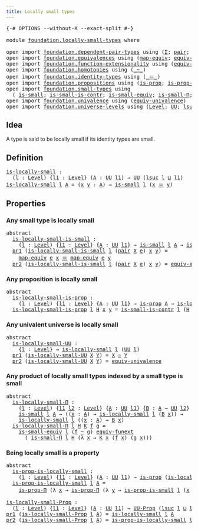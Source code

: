 ```yaml
---
title: Locally small types
---
```


<pre class="Agda"><a id="45" class="Symbol">{-#</a> <a id="49" class="Keyword">OPTIONS</a> <a id="57" class="Pragma">--without-K</a> <a id="69" class="Pragma">--exact-split</a> <a id="83" class="Symbol">#-}</a>

<a id="88" class="Keyword">module</a> <a id="95" href="foundation.locally-small-types.html" class="Module">foundation.locally-small-types</a> <a id="126" class="Keyword">where</a>

<a id="133" class="Keyword">open</a> <a id="138" class="Keyword">import</a> <a id="145" href="foundation.dependent-pair-types.html" class="Module">foundation.dependent-pair-types</a> <a id="177" class="Keyword">using</a> <a id="183" class="Symbol">(</a><a id="184" href="foundation-core.dependent-pair-types.html#515" class="Record">Σ</a><a id="185" class="Symbol">;</a> <a id="187" href="foundation-core.dependent-pair-types.html#588" class="InductiveConstructor">pair</a><a id="191" class="Symbol">;</a> <a id="193" href="foundation-core.dependent-pair-types.html#605" class="Field">pr1</a><a id="196" class="Symbol">;</a> <a id="198" href="foundation-core.dependent-pair-types.html#617" class="Field">pr2</a><a id="201" class="Symbol">)</a>
<a id="203" class="Keyword">open</a> <a id="208" class="Keyword">import</a> <a id="215" href="foundation.equivalences.html" class="Module">foundation.equivalences</a> <a id="239" class="Keyword">using</a> <a id="245" class="Symbol">(</a><a id="246" href="foundation-core.equivalences.html#1821" class="Function">map-equiv</a><a id="255" class="Symbol">;</a> <a id="257" href="foundation-core.equivalences.html#16746" class="Function">equiv-ap</a><a id="265" class="Symbol">;</a> <a id="267" href="foundation-core.equivalences.html#1621" class="Function Operator">_≃_</a><a id="270" class="Symbol">)</a>
<a id="272" class="Keyword">open</a> <a id="277" class="Keyword">import</a> <a id="284" href="foundation.function-extensionality.html" class="Module">foundation.function-extensionality</a> <a id="319" class="Keyword">using</a> <a id="325" class="Symbol">(</a><a id="326" href="foundation-core.function-extensionality.html#1301" class="Function">equiv-funext</a><a id="338" class="Symbol">)</a>
<a id="340" class="Keyword">open</a> <a id="345" class="Keyword">import</a> <a id="352" href="foundation.homotopies.html" class="Module">foundation.homotopies</a> <a id="374" class="Keyword">using</a> <a id="380" class="Symbol">(</a><a id="381" href="foundation-core.homotopies.html#1249" class="Function Operator">_~_</a><a id="384" class="Symbol">)</a>
<a id="386" class="Keyword">open</a> <a id="391" class="Keyword">import</a> <a id="398" href="foundation.identity-types.html" class="Module">foundation.identity-types</a> <a id="424" class="Keyword">using</a> <a id="430" class="Symbol">(</a><a id="431" href="foundation-core.identity-types.html#1865" class="Function Operator">_＝_</a><a id="434" class="Symbol">)</a>
<a id="436" class="Keyword">open</a> <a id="441" class="Keyword">import</a> <a id="448" href="foundation.propositions.html" class="Module">foundation.propositions</a> <a id="472" class="Keyword">using</a> <a id="478" class="Symbol">(</a><a id="479" href="foundation-core.propositions.html#1309" class="Function">is-prop</a><a id="486" class="Symbol">;</a> <a id="488" href="foundation-core.propositions.html#6158" class="Function">is-prop-Π</a><a id="497" class="Symbol">;</a> <a id="499" href="foundation-core.propositions.html#1393" class="Function">UU-Prop</a><a id="506" class="Symbol">)</a>
<a id="508" class="Keyword">open</a> <a id="513" class="Keyword">import</a> <a id="520" href="foundation.small-types.html" class="Module">foundation.small-types</a> <a id="543" class="Keyword">using</a>
  <a id="551" class="Symbol">(</a> <a id="553" href="foundation.small-types.html#1463" class="Function">is-small</a><a id="561" class="Symbol">;</a> <a id="563" href="foundation.small-types.html#3457" class="Function">is-small-is-contr</a><a id="580" class="Symbol">;</a> <a id="582" href="foundation.small-types.html#2516" class="Function">is-small-equiv</a><a id="596" class="Symbol">;</a> <a id="598" href="foundation.small-types.html#3749" class="Function">is-small-Π</a><a id="608" class="Symbol">;</a> <a id="610" href="foundation.small-types.html#4606" class="Function">is-prop-is-small</a><a id="626" class="Symbol">)</a>
<a id="628" class="Keyword">open</a> <a id="633" class="Keyword">import</a> <a id="640" href="foundation.univalence.html" class="Module">foundation.univalence</a> <a id="662" class="Keyword">using</a> <a id="668" class="Symbol">(</a><a id="669" href="foundation-core.univalence.html#2233" class="Function">equiv-univalence</a><a id="685" class="Symbol">)</a>
<a id="687" class="Keyword">open</a> <a id="692" class="Keyword">import</a> <a id="699" href="foundation.universe-levels.html" class="Module">foundation.universe-levels</a> <a id="726" class="Keyword">using</a> <a id="732" class="Symbol">(</a><a id="733" href="Agda.Primitive.html#597" class="Postulate">Level</a><a id="738" class="Symbol">;</a> <a id="740" href="foundation-core.universe-levels.html#235" class="Primitive">UU</a><a id="742" class="Symbol">;</a> <a id="744" href="Agda.Primitive.html#780" class="Primitive">lsuc</a><a id="748" class="Symbol">;</a> <a id="750" href="Agda.Primitive.html#810" class="Primitive Operator">_⊔_</a><a id="753" class="Symbol">)</a>
</pre>
## Idea

A type is said to be locally small if its identity types are small.

## Definition

<pre class="Agda"><a id="is-locally-small"></a><a id="861" href="foundation.locally-small-types.html#861" class="Function">is-locally-small</a> <a id="878" class="Symbol">:</a>
  <a id="882" class="Symbol">(</a><a id="883" href="foundation.locally-small-types.html#883" class="Bound">l</a> <a id="885" class="Symbol">:</a> <a id="887" href="Agda.Primitive.html#597" class="Postulate">Level</a><a id="892" class="Symbol">)</a> <a id="894" class="Symbol">{</a><a id="895" href="foundation.locally-small-types.html#895" class="Bound">l1</a> <a id="898" class="Symbol">:</a> <a id="900" href="Agda.Primitive.html#597" class="Postulate">Level</a><a id="905" class="Symbol">}</a> <a id="907" class="Symbol">(</a><a id="908" href="foundation.locally-small-types.html#908" class="Bound">A</a> <a id="910" class="Symbol">:</a> <a id="912" href="foundation-core.universe-levels.html#235" class="Primitive">UU</a> <a id="915" href="foundation.locally-small-types.html#895" class="Bound">l1</a><a id="917" class="Symbol">)</a> <a id="919" class="Symbol">→</a> <a id="921" href="foundation-core.universe-levels.html#235" class="Primitive">UU</a> <a id="924" class="Symbol">(</a><a id="925" href="Agda.Primitive.html#780" class="Primitive">lsuc</a> <a id="930" href="foundation.locally-small-types.html#883" class="Bound">l</a> <a id="932" href="Agda.Primitive.html#810" class="Primitive Operator">⊔</a> <a id="934" href="foundation.locally-small-types.html#895" class="Bound">l1</a><a id="936" class="Symbol">)</a>
<a id="938" href="foundation.locally-small-types.html#861" class="Function">is-locally-small</a> <a id="955" href="foundation.locally-small-types.html#955" class="Bound">l</a> <a id="957" href="foundation.locally-small-types.html#957" class="Bound">A</a> <a id="959" class="Symbol">=</a> <a id="961" class="Symbol">(</a><a id="962" href="foundation.locally-small-types.html#962" class="Bound">x</a> <a id="964" href="foundation.locally-small-types.html#964" class="Bound">y</a> <a id="966" class="Symbol">:</a> <a id="968" href="foundation.locally-small-types.html#957" class="Bound">A</a><a id="969" class="Symbol">)</a> <a id="971" class="Symbol">→</a> <a id="973" href="foundation.small-types.html#1463" class="Function">is-small</a> <a id="982" href="foundation.locally-small-types.html#955" class="Bound">l</a> <a id="984" class="Symbol">(</a><a id="985" href="foundation.locally-small-types.html#962" class="Bound">x</a> <a id="987" href="foundation-core.identity-types.html#1865" class="Function Operator">＝</a> <a id="989" href="foundation.locally-small-types.html#964" class="Bound">y</a><a id="990" class="Symbol">)</a>
</pre>
## Properties

### Any small type is locally small

<pre class="Agda"><a id="1057" class="Keyword">abstract</a>
  <a id="is-locally-small-is-small"></a><a id="1068" href="foundation.locally-small-types.html#1068" class="Function">is-locally-small-is-small</a> <a id="1094" class="Symbol">:</a>
    <a id="1100" class="Symbol">(</a><a id="1101" href="foundation.locally-small-types.html#1101" class="Bound">l</a> <a id="1103" class="Symbol">:</a> <a id="1105" href="Agda.Primitive.html#597" class="Postulate">Level</a><a id="1110" class="Symbol">)</a> <a id="1112" class="Symbol">{</a><a id="1113" href="foundation.locally-small-types.html#1113" class="Bound">l1</a> <a id="1116" class="Symbol">:</a> <a id="1118" href="Agda.Primitive.html#597" class="Postulate">Level</a><a id="1123" class="Symbol">}</a> <a id="1125" class="Symbol">{</a><a id="1126" href="foundation.locally-small-types.html#1126" class="Bound">A</a> <a id="1128" class="Symbol">:</a> <a id="1130" href="foundation-core.universe-levels.html#235" class="Primitive">UU</a> <a id="1133" href="foundation.locally-small-types.html#1113" class="Bound">l1</a><a id="1135" class="Symbol">}</a> <a id="1137" class="Symbol">→</a> <a id="1139" href="foundation.small-types.html#1463" class="Function">is-small</a> <a id="1148" href="foundation.locally-small-types.html#1101" class="Bound">l</a> <a id="1150" href="foundation.locally-small-types.html#1126" class="Bound">A</a> <a id="1152" class="Symbol">→</a> <a id="1154" href="foundation.locally-small-types.html#861" class="Function">is-locally-small</a> <a id="1171" href="foundation.locally-small-types.html#1101" class="Bound">l</a> <a id="1173" href="foundation.locally-small-types.html#1126" class="Bound">A</a>
  <a id="1177" href="foundation-core.dependent-pair-types.html#605" class="Field">pr1</a> <a id="1181" class="Symbol">(</a><a id="1182" href="foundation.locally-small-types.html#1068" class="Function">is-locally-small-is-small</a> <a id="1208" href="foundation.locally-small-types.html#1208" class="Bound">l</a> <a id="1210" class="Symbol">(</a><a id="1211" href="foundation-core.dependent-pair-types.html#588" class="InductiveConstructor">pair</a> <a id="1216" href="foundation.locally-small-types.html#1216" class="Bound">X</a> <a id="1218" href="foundation.locally-small-types.html#1218" class="Bound">e</a><a id="1219" class="Symbol">)</a> <a id="1221" href="foundation.locally-small-types.html#1221" class="Bound">x</a> <a id="1223" href="foundation.locally-small-types.html#1223" class="Bound">y</a><a id="1224" class="Symbol">)</a> <a id="1226" class="Symbol">=</a>
    <a id="1232" href="foundation-core.equivalences.html#1821" class="Function">map-equiv</a> <a id="1242" href="foundation.locally-small-types.html#1218" class="Bound">e</a> <a id="1244" href="foundation.locally-small-types.html#1221" class="Bound">x</a> <a id="1246" href="foundation-core.identity-types.html#1865" class="Function Operator">＝</a> <a id="1248" href="foundation-core.equivalences.html#1821" class="Function">map-equiv</a> <a id="1258" href="foundation.locally-small-types.html#1218" class="Bound">e</a> <a id="1260" href="foundation.locally-small-types.html#1223" class="Bound">y</a>
  <a id="1264" href="foundation-core.dependent-pair-types.html#617" class="Field">pr2</a> <a id="1268" class="Symbol">(</a><a id="1269" href="foundation.locally-small-types.html#1068" class="Function">is-locally-small-is-small</a> <a id="1295" href="foundation.locally-small-types.html#1295" class="Bound">l</a> <a id="1297" class="Symbol">(</a><a id="1298" href="foundation-core.dependent-pair-types.html#588" class="InductiveConstructor">pair</a> <a id="1303" href="foundation.locally-small-types.html#1303" class="Bound">X</a> <a id="1305" href="foundation.locally-small-types.html#1305" class="Bound">e</a><a id="1306" class="Symbol">)</a> <a id="1308" href="foundation.locally-small-types.html#1308" class="Bound">x</a> <a id="1310" href="foundation.locally-small-types.html#1310" class="Bound">y</a><a id="1311" class="Symbol">)</a> <a id="1313" class="Symbol">=</a> <a id="1315" href="foundation-core.equivalences.html#16746" class="Function">equiv-ap</a> <a id="1324" href="foundation.locally-small-types.html#1305" class="Bound">e</a> <a id="1326" href="foundation.locally-small-types.html#1308" class="Bound">x</a> <a id="1328" href="foundation.locally-small-types.html#1310" class="Bound">y</a>
</pre>
### Any proposition is locally small

<pre class="Agda"><a id="1381" class="Keyword">abstract</a>
  <a id="is-locally-small-is-prop"></a><a id="1392" href="foundation.locally-small-types.html#1392" class="Function">is-locally-small-is-prop</a> <a id="1417" class="Symbol">:</a>
    <a id="1423" class="Symbol">(</a><a id="1424" href="foundation.locally-small-types.html#1424" class="Bound">l</a> <a id="1426" class="Symbol">:</a> <a id="1428" href="Agda.Primitive.html#597" class="Postulate">Level</a><a id="1433" class="Symbol">)</a> <a id="1435" class="Symbol">{</a><a id="1436" href="foundation.locally-small-types.html#1436" class="Bound">l1</a> <a id="1439" class="Symbol">:</a> <a id="1441" href="Agda.Primitive.html#597" class="Postulate">Level</a><a id="1446" class="Symbol">}</a> <a id="1448" class="Symbol">{</a><a id="1449" href="foundation.locally-small-types.html#1449" class="Bound">A</a> <a id="1451" class="Symbol">:</a> <a id="1453" href="foundation-core.universe-levels.html#235" class="Primitive">UU</a> <a id="1456" href="foundation.locally-small-types.html#1436" class="Bound">l1</a><a id="1458" class="Symbol">}</a> <a id="1460" class="Symbol">→</a> <a id="1462" href="foundation-core.propositions.html#1309" class="Function">is-prop</a> <a id="1470" href="foundation.locally-small-types.html#1449" class="Bound">A</a> <a id="1472" class="Symbol">→</a> <a id="1474" href="foundation.locally-small-types.html#861" class="Function">is-locally-small</a> <a id="1491" href="foundation.locally-small-types.html#1424" class="Bound">l</a> <a id="1493" href="foundation.locally-small-types.html#1449" class="Bound">A</a>
  <a id="1497" href="foundation.locally-small-types.html#1392" class="Function">is-locally-small-is-prop</a> <a id="1522" href="foundation.locally-small-types.html#1522" class="Bound">l</a> <a id="1524" href="foundation.locally-small-types.html#1524" class="Bound">H</a> <a id="1526" href="foundation.locally-small-types.html#1526" class="Bound">x</a> <a id="1528" href="foundation.locally-small-types.html#1528" class="Bound">y</a> <a id="1530" class="Symbol">=</a> <a id="1532" href="foundation.small-types.html#3457" class="Function">is-small-is-contr</a> <a id="1550" href="foundation.locally-small-types.html#1522" class="Bound">l</a> <a id="1552" class="Symbol">(</a><a id="1553" href="foundation.locally-small-types.html#1524" class="Bound">H</a> <a id="1555" href="foundation.locally-small-types.html#1526" class="Bound">x</a> <a id="1557" href="foundation.locally-small-types.html#1528" class="Bound">y</a><a id="1558" class="Symbol">)</a>
</pre>
### Any univalent universe is locally small

<pre class="Agda"><a id="1618" class="Keyword">abstract</a>
  <a id="is-locally-small-UU"></a><a id="1629" href="foundation.locally-small-types.html#1629" class="Function">is-locally-small-UU</a> <a id="1649" class="Symbol">:</a>
    <a id="1655" class="Symbol">{</a><a id="1656" href="foundation.locally-small-types.html#1656" class="Bound">l</a> <a id="1658" class="Symbol">:</a> <a id="1660" href="Agda.Primitive.html#597" class="Postulate">Level</a><a id="1665" class="Symbol">}</a> <a id="1667" class="Symbol">→</a> <a id="1669" href="foundation.locally-small-types.html#861" class="Function">is-locally-small</a> <a id="1686" href="foundation.locally-small-types.html#1656" class="Bound">l</a> <a id="1688" class="Symbol">(</a><a id="1689" href="foundation-core.universe-levels.html#235" class="Primitive">UU</a> <a id="1692" href="foundation.locally-small-types.html#1656" class="Bound">l</a><a id="1693" class="Symbol">)</a>
  <a id="1697" href="foundation-core.dependent-pair-types.html#605" class="Field">pr1</a> <a id="1701" class="Symbol">(</a><a id="1702" href="foundation.locally-small-types.html#1629" class="Function">is-locally-small-UU</a> <a id="1722" href="foundation.locally-small-types.html#1722" class="Bound">X</a> <a id="1724" href="foundation.locally-small-types.html#1724" class="Bound">Y</a><a id="1725" class="Symbol">)</a> <a id="1727" class="Symbol">=</a> <a id="1729" href="foundation.locally-small-types.html#1722" class="Bound">X</a> <a id="1731" href="foundation-core.equivalences.html#1621" class="Function Operator">≃</a> <a id="1733" href="foundation.locally-small-types.html#1724" class="Bound">Y</a>
  <a id="1737" href="foundation-core.dependent-pair-types.html#617" class="Field">pr2</a> <a id="1741" class="Symbol">(</a><a id="1742" href="foundation.locally-small-types.html#1629" class="Function">is-locally-small-UU</a> <a id="1762" href="foundation.locally-small-types.html#1762" class="Bound">X</a> <a id="1764" href="foundation.locally-small-types.html#1764" class="Bound">Y</a><a id="1765" class="Symbol">)</a> <a id="1767" class="Symbol">=</a> <a id="1769" href="foundation-core.univalence.html#2233" class="Function">equiv-univalence</a>
</pre>
### Any product of locally small types indexed by a small type is small

<pre class="Agda"><a id="1872" class="Keyword">abstract</a>
  <a id="is-locally-small-Π"></a><a id="1883" href="foundation.locally-small-types.html#1883" class="Function">is-locally-small-Π</a> <a id="1902" class="Symbol">:</a>
    <a id="1908" class="Symbol">(</a><a id="1909" href="foundation.locally-small-types.html#1909" class="Bound">l</a> <a id="1911" class="Symbol">:</a> <a id="1913" href="Agda.Primitive.html#597" class="Postulate">Level</a><a id="1918" class="Symbol">)</a> <a id="1920" class="Symbol">{</a><a id="1921" href="foundation.locally-small-types.html#1921" class="Bound">l1</a> <a id="1924" href="foundation.locally-small-types.html#1924" class="Bound">l2</a> <a id="1927" class="Symbol">:</a> <a id="1929" href="Agda.Primitive.html#597" class="Postulate">Level</a><a id="1934" class="Symbol">}</a> <a id="1936" class="Symbol">{</a><a id="1937" href="foundation.locally-small-types.html#1937" class="Bound">A</a> <a id="1939" class="Symbol">:</a> <a id="1941" href="foundation-core.universe-levels.html#235" class="Primitive">UU</a> <a id="1944" href="foundation.locally-small-types.html#1921" class="Bound">l1</a><a id="1946" class="Symbol">}</a> <a id="1948" class="Symbol">{</a><a id="1949" href="foundation.locally-small-types.html#1949" class="Bound">B</a> <a id="1951" class="Symbol">:</a> <a id="1953" href="foundation.locally-small-types.html#1937" class="Bound">A</a> <a id="1955" class="Symbol">→</a> <a id="1957" href="foundation-core.universe-levels.html#235" class="Primitive">UU</a> <a id="1960" href="foundation.locally-small-types.html#1924" class="Bound">l2</a><a id="1962" class="Symbol">}</a> <a id="1964" class="Symbol">→</a>
    <a id="1970" href="foundation.small-types.html#1463" class="Function">is-small</a> <a id="1979" href="foundation.locally-small-types.html#1909" class="Bound">l</a> <a id="1981" href="foundation.locally-small-types.html#1937" class="Bound">A</a> <a id="1983" class="Symbol">→</a> <a id="1985" class="Symbol">((</a><a id="1987" href="foundation.locally-small-types.html#1987" class="Bound">x</a> <a id="1989" class="Symbol">:</a> <a id="1991" href="foundation.locally-small-types.html#1937" class="Bound">A</a><a id="1992" class="Symbol">)</a> <a id="1994" class="Symbol">→</a> <a id="1996" href="foundation.locally-small-types.html#861" class="Function">is-locally-small</a> <a id="2013" href="foundation.locally-small-types.html#1909" class="Bound">l</a> <a id="2015" class="Symbol">(</a><a id="2016" href="foundation.locally-small-types.html#1949" class="Bound">B</a> <a id="2018" href="foundation.locally-small-types.html#1987" class="Bound">x</a><a id="2019" class="Symbol">))</a> <a id="2022" class="Symbol">→</a>
    <a id="2028" href="foundation.locally-small-types.html#861" class="Function">is-locally-small</a> <a id="2045" href="foundation.locally-small-types.html#1909" class="Bound">l</a> <a id="2047" class="Symbol">((</a><a id="2049" href="foundation.locally-small-types.html#2049" class="Bound">x</a> <a id="2051" class="Symbol">:</a> <a id="2053" href="foundation.locally-small-types.html#1937" class="Bound">A</a><a id="2054" class="Symbol">)</a> <a id="2056" class="Symbol">→</a> <a id="2058" href="foundation.locally-small-types.html#1949" class="Bound">B</a> <a id="2060" href="foundation.locally-small-types.html#2049" class="Bound">x</a><a id="2061" class="Symbol">)</a>
  <a id="2065" href="foundation.locally-small-types.html#1883" class="Function">is-locally-small-Π</a> <a id="2084" href="foundation.locally-small-types.html#2084" class="Bound">l</a> <a id="2086" href="foundation.locally-small-types.html#2086" class="Bound">H</a> <a id="2088" href="foundation.locally-small-types.html#2088" class="Bound">K</a> <a id="2090" href="foundation.locally-small-types.html#2090" class="Bound">f</a> <a id="2092" href="foundation.locally-small-types.html#2092" class="Bound">g</a> <a id="2094" class="Symbol">=</a>
    <a id="2100" href="foundation.small-types.html#2516" class="Function">is-small-equiv</a> <a id="2115" href="foundation.locally-small-types.html#2084" class="Bound">l</a> <a id="2117" class="Symbol">(</a><a id="2118" href="foundation.locally-small-types.html#2090" class="Bound">f</a> <a id="2120" href="foundation-core.homotopies.html#1249" class="Function Operator">~</a> <a id="2122" href="foundation.locally-small-types.html#2092" class="Bound">g</a><a id="2123" class="Symbol">)</a> <a id="2125" href="foundation-core.function-extensionality.html#1301" class="Function">equiv-funext</a>
      <a id="2144" class="Symbol">(</a> <a id="2146" href="foundation.small-types.html#3749" class="Function">is-small-Π</a> <a id="2157" href="foundation.locally-small-types.html#2084" class="Bound">l</a> <a id="2159" href="foundation.locally-small-types.html#2086" class="Bound">H</a> <a id="2161" class="Symbol">(λ</a> <a id="2164" href="foundation.locally-small-types.html#2164" class="Bound">x</a> <a id="2166" class="Symbol">→</a> <a id="2168" href="foundation.locally-small-types.html#2088" class="Bound">K</a> <a id="2170" href="foundation.locally-small-types.html#2164" class="Bound">x</a> <a id="2172" class="Symbol">(</a><a id="2173" href="foundation.locally-small-types.html#2090" class="Bound">f</a> <a id="2175" href="foundation.locally-small-types.html#2164" class="Bound">x</a><a id="2176" class="Symbol">)</a> <a id="2178" class="Symbol">(</a><a id="2179" href="foundation.locally-small-types.html#2092" class="Bound">g</a> <a id="2181" href="foundation.locally-small-types.html#2164" class="Bound">x</a><a id="2182" class="Symbol">)))</a>
</pre>
### Being locally small is a property

<pre class="Agda"><a id="2238" class="Keyword">abstract</a>
  <a id="is-prop-is-locally-small"></a><a id="2249" href="foundation.locally-small-types.html#2249" class="Function">is-prop-is-locally-small</a> <a id="2274" class="Symbol">:</a>
    <a id="2280" class="Symbol">(</a><a id="2281" href="foundation.locally-small-types.html#2281" class="Bound">l</a> <a id="2283" class="Symbol">:</a> <a id="2285" href="Agda.Primitive.html#597" class="Postulate">Level</a><a id="2290" class="Symbol">)</a> <a id="2292" class="Symbol">{</a><a id="2293" href="foundation.locally-small-types.html#2293" class="Bound">l1</a> <a id="2296" class="Symbol">:</a> <a id="2298" href="Agda.Primitive.html#597" class="Postulate">Level</a><a id="2303" class="Symbol">}</a> <a id="2305" class="Symbol">(</a><a id="2306" href="foundation.locally-small-types.html#2306" class="Bound">A</a> <a id="2308" class="Symbol">:</a> <a id="2310" href="foundation-core.universe-levels.html#235" class="Primitive">UU</a> <a id="2313" href="foundation.locally-small-types.html#2293" class="Bound">l1</a><a id="2315" class="Symbol">)</a> <a id="2317" class="Symbol">→</a> <a id="2319" href="foundation-core.propositions.html#1309" class="Function">is-prop</a> <a id="2327" class="Symbol">(</a><a id="2328" href="foundation.locally-small-types.html#861" class="Function">is-locally-small</a> <a id="2345" href="foundation.locally-small-types.html#2281" class="Bound">l</a> <a id="2347" href="foundation.locally-small-types.html#2306" class="Bound">A</a><a id="2348" class="Symbol">)</a>
  <a id="2352" href="foundation.locally-small-types.html#2249" class="Function">is-prop-is-locally-small</a> <a id="2377" href="foundation.locally-small-types.html#2377" class="Bound">l</a> <a id="2379" href="foundation.locally-small-types.html#2379" class="Bound">A</a> <a id="2381" class="Symbol">=</a>
    <a id="2387" href="foundation-core.propositions.html#6158" class="Function">is-prop-Π</a> <a id="2397" class="Symbol">(λ</a> <a id="2400" href="foundation.locally-small-types.html#2400" class="Bound">x</a> <a id="2402" class="Symbol">→</a> <a id="2404" href="foundation-core.propositions.html#6158" class="Function">is-prop-Π</a> <a id="2414" class="Symbol">(λ</a> <a id="2417" href="foundation.locally-small-types.html#2417" class="Bound">y</a> <a id="2419" class="Symbol">→</a> <a id="2421" href="foundation.small-types.html#4606" class="Function">is-prop-is-small</a> <a id="2438" href="foundation.locally-small-types.html#2377" class="Bound">l</a> <a id="2440" class="Symbol">(</a><a id="2441" href="foundation.locally-small-types.html#2400" class="Bound">x</a> <a id="2443" href="foundation-core.identity-types.html#1865" class="Function Operator">＝</a> <a id="2445" href="foundation.locally-small-types.html#2417" class="Bound">y</a><a id="2446" class="Symbol">)))</a>

<a id="is-locally-small-Prop"></a><a id="2451" href="foundation.locally-small-types.html#2451" class="Function">is-locally-small-Prop</a> <a id="2473" class="Symbol">:</a>
  <a id="2477" class="Symbol">(</a><a id="2478" href="foundation.locally-small-types.html#2478" class="Bound">l</a> <a id="2480" class="Symbol">:</a> <a id="2482" href="Agda.Primitive.html#597" class="Postulate">Level</a><a id="2487" class="Symbol">)</a> <a id="2489" class="Symbol">{</a><a id="2490" href="foundation.locally-small-types.html#2490" class="Bound">l1</a> <a id="2493" class="Symbol">:</a> <a id="2495" href="Agda.Primitive.html#597" class="Postulate">Level</a><a id="2500" class="Symbol">}</a> <a id="2502" class="Symbol">(</a><a id="2503" href="foundation.locally-small-types.html#2503" class="Bound">A</a> <a id="2505" class="Symbol">:</a> <a id="2507" href="foundation-core.universe-levels.html#235" class="Primitive">UU</a> <a id="2510" href="foundation.locally-small-types.html#2490" class="Bound">l1</a><a id="2512" class="Symbol">)</a> <a id="2514" class="Symbol">→</a> <a id="2516" href="foundation-core.propositions.html#1393" class="Function">UU-Prop</a> <a id="2524" class="Symbol">(</a><a id="2525" href="Agda.Primitive.html#780" class="Primitive">lsuc</a> <a id="2530" href="foundation.locally-small-types.html#2478" class="Bound">l</a> <a id="2532" href="Agda.Primitive.html#810" class="Primitive Operator">⊔</a> <a id="2534" href="foundation.locally-small-types.html#2490" class="Bound">l1</a><a id="2536" class="Symbol">)</a>
<a id="2538" href="foundation-core.dependent-pair-types.html#605" class="Field">pr1</a> <a id="2542" class="Symbol">(</a><a id="2543" href="foundation.locally-small-types.html#2451" class="Function">is-locally-small-Prop</a> <a id="2565" href="foundation.locally-small-types.html#2565" class="Bound">l</a> <a id="2567" href="foundation.locally-small-types.html#2567" class="Bound">A</a><a id="2568" class="Symbol">)</a> <a id="2570" class="Symbol">=</a> <a id="2572" href="foundation.locally-small-types.html#861" class="Function">is-locally-small</a> <a id="2589" href="foundation.locally-small-types.html#2565" class="Bound">l</a> <a id="2591" href="foundation.locally-small-types.html#2567" class="Bound">A</a>
<a id="2593" href="foundation-core.dependent-pair-types.html#617" class="Field">pr2</a> <a id="2597" class="Symbol">(</a><a id="2598" href="foundation.locally-small-types.html#2451" class="Function">is-locally-small-Prop</a> <a id="2620" href="foundation.locally-small-types.html#2620" class="Bound">l</a> <a id="2622" href="foundation.locally-small-types.html#2622" class="Bound">A</a><a id="2623" class="Symbol">)</a> <a id="2625" class="Symbol">=</a> <a id="2627" href="foundation.locally-small-types.html#2249" class="Function">is-prop-is-locally-small</a> <a id="2652" href="foundation.locally-small-types.html#2620" class="Bound">l</a> <a id="2654" href="foundation.locally-small-types.html#2622" class="Bound">A</a>
</pre>